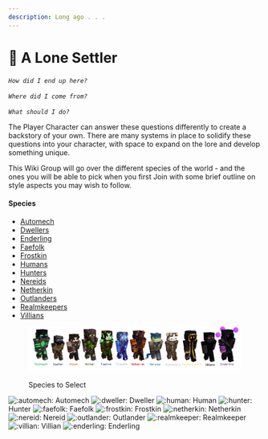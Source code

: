 ```yaml
---
description: Long ago . . .
---
```


# 🏰 A Lone Settler

_`How did I end up here?`_

_`Where did I come from?`_

_`What should I do?`_

The Player Character can answer these questions differently to create a backstory of your own. There are many systems in place to solidify these questions into your character, with space to expand on the lore and develop something unique.

This Wiki Group will go over the different species of the world - and the ones you will be able to pick when you first Join with some brief outline on style aspects you may wish to follow.

#### Species

* [Automech](automechs.md)&#x20;
* [Dwellers](dwellers.md)
* [Enderling](enderling.md)
* [Faefolk](faefolk.md)
* [Frostkin](frostkin.md)
* [Humans](humans.md)
* [Hunters](hunter/)
* [Nereids](nereids.md)
* [Netherkin](netherkin.md)
* [Outlanders](outlanders.md)
* [Realmkeepers](realmkeepers.md)
* [Villians](villians.md)

<figure><img src="../../../.gitbook/assets/ChronicleSpecies_1.png" alt=""><figcaption><p>Species to Select</p></figcaption></figure>

![:automech:](https://cdn.discordapp.com/emojis/1071001360079802370.webp?size=44\&quality=lossless) Automech ![:dweller:](https://cdn.discordapp.com/emojis/1071001351754096690.webp?size=44\&quality=lossless) Dweller ![:human:](https://cdn.discordapp.com/emojis/1071001365201027102.webp?size=44\&quality=lossless) Human ![:hunter:](https://cdn.discordapp.com/emojis/1071001362109845625.webp?size=44\&quality=lossless) Hunter ![:faefolk:](https://cdn.discordapp.com/emojis/1071001342497271868.webp?size=44\&quality=lossless) Faefolk ![:frostkin:](https://cdn.discordapp.com/emojis/1071001339062124544.webp?size=44\&quality=lossless) Frostkin ![:netherkin:](https://cdn.discordapp.com/emojis/1071001353603792986.webp?size=44\&quality=lossless) Netherkin ![:nereid:](https://cdn.discordapp.com/emojis/1071001337153728552.webp?size=44\&quality=lossless) Nereid ![:outlander:](https://cdn.discordapp.com/emojis/1071001333739560980.webp?size=44\&quality=lossless) Outlander ![:realmkeeper:](https://cdn.discordapp.com/emojis/1071001348167966761.webp?size=44\&quality=lossless) Realmkeeper ![:villian:](https://cdn.discordapp.com/emojis/1071001357152178196.webp?size=44\&quality=lossless) Villian ![:enderling:](https://cdn.discordapp.com/emojis/1071001344514732134.webp?size=44\&quality=lossless) Enderling
